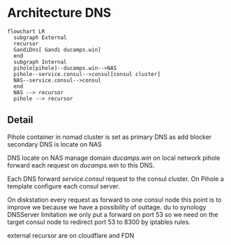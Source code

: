 # Architecture DNS

```mermaid
flowchart LR
  subgraph External
  recursor
  GandiDns[ Gandi ducamps.win]
  end
  subgraph Internal
  pihole[pihole]--ducamps.win-->NAS
  pihole--service.consul-->consul[consul cluster]
  NAS--service.consul-->consul
  end
  NAS --> recursor
  pihole --> recursor

```

## Detail

Pihole container in nomad cluster is set as primary DNS as add blocker secondary DNS is locate on NAS

DNS locate on NAS manage domain *ducamps.win* on local network pihole forward each request on *ducamps.win* to this DNS.

Each DNS forward *service.consul* request to the consul cluster. On Pihole a template configure each consul server. 

On diskstation every request as forward to one consul node this point is to improve we because we have a possibility of outtage. du to synology DNSServer limitation we only put a forward on port 53 so we need on the target consul node to redirect port 53 to 8300 by iptables rules.

external recursor are on cloudflare and FDN
